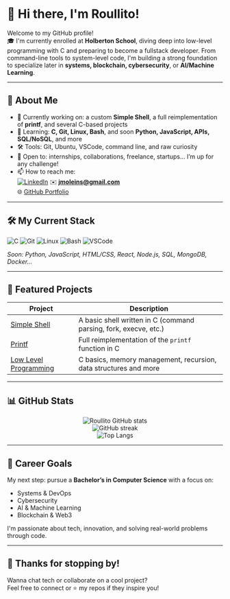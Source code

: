 # 👋 Hi there, I'm Roullito!

Welcome to my GitHub profile!  
🎓 I'm currently enrolled at **Holberton School**, diving deep into low-level programming with C and preparing to become a fullstack developer. From command-line tools to system-level code, I'm building a strong foundation to specialize later in **systems, blockchain, cybersecurity**, or **AI/Machine Learning**.

---

## 🚀 About Me

- 🔭 Currently working on: a custom **Simple Shell**, a full reimplementation of **printf**, and several C-based projects
- 🌱 Learning: **C, Git, Linux, Bash**, and soon **Python, JavaScript, APIs, SQL/NoSQL**, and more
- 🛠 Tools: Git, Ubuntu, VSCode, command line, and raw curiosity
- 💼 Open to: internships, collaborations, freelance, startups… I’m up for any challenge!
- 📫 How to reach me:  
  [![LinkedIn](https://img.shields.io/badge/LinkedIn-blue?logo=linkedin&logoColor=white)](https://www.linkedin.com/in/jules-moleins-1a8b112b2) 
  ✉️ **jmoleins@gmail.com**  
  🌐 [GitHub Portfolio](https://github.com/Roullito)

---

## 🛠️ My Current Stack

![C](https://img.shields.io/badge/C-00599C?style=for-the-badge&logo=c&logoColor=white)
![Git](https://img.shields.io/badge/Git-F05032?style=for-the-badge&logo=git&logoColor=white)
![Linux](https://img.shields.io/badge/Linux-FCC624?style=for-the-badge&logo=linux&logoColor=black)
![Bash](https://img.shields.io/badge/Bash-121011?style=for-the-badge&logo=gnubash&logoColor=white)
![VSCode](https://img.shields.io/badge/VSCode-007ACC?style=for-the-badge&logo=visual-studio-code&logoColor=white)

_Soon: Python, JavaScript, HTML/CSS, React, Node.js, SQL, MongoDB, Docker..._

---

## 📌 Featured Projects

| Project | Description |
|--------|-------------|
| [Simple Shell](https://github.com/Roullito/holbertonschool-simple_shell) | A basic shell written in C (command parsing, fork, execve, etc.) |
| [Printf](https://github.com/Roullito/holbertonschool-printf) | Full reimplementation of the `printf` function in C |
| [Low Level Programming](https://github.com/Roullito/holbertonschool-low_level_programming) | C basics, memory management, recursion, data structures and more |

---

## 📊 GitHub Stats

<p align="center">
  <img src="https://github-readme-stats.vercel.app/api?username=Roullito&show_icons=true&theme=tokyonight&count_private=true&hide=prs" alt="Roullito GitHub stats" />
  <br>
  <img src="https://github-readme-streak-stats.herokuapp.com/?user=Roullito&theme=tokyonight" alt="GitHub streak" />
  <br>
  <img src="https://github-readme-stats.vercel.app/api/top-langs/?username=Roullito&layout=compact&theme=tokyonight" alt="Top Langs" />
</p>

---

## 🎯 Career Goals

My next step: pursue a **Bachelor’s in Computer Science** with a focus on:

- Systems & DevOps
- Cybersecurity
- AI & Machine Learning
- Blockchain & Web3

I'm passionate about tech, innovation, and solving real-world problems through code.

---

## 🖖 Thanks for stopping by!

Wanna chat tech or collaborate on a cool project?  
Feel free to connect or ⭐️ my repos if they inspire you!

